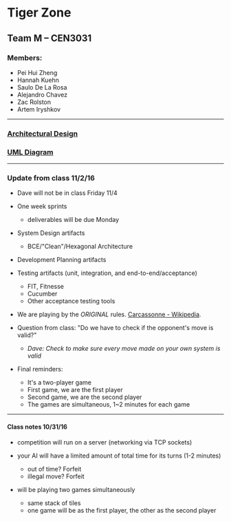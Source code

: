 # Tiger Zone

## Team M – CEN3031

### Members:


* Pei Hui Zheng
* Hannah Kuehn
* Saulo De La Rosa
* Alejandro Chavez
* Zac Rolston
* Artem Iryshkov

---
### [Architectural Design](https://www.gliffy.com/go/share/s8yo6dxqp3tha72iwy0p)

### [UML Diagram](https://www.gliffy.com/go/share/satac75pd0xs1h24vyih)

---
### Update from class 11/2/16

* Dave will not be in class Friday 11/4
* One week sprints

    * deliverables will be due Monday

* System Design artifacts

    * BCE/"Clean"/Hexagonal Architecture

* Development Planning artifacts
* Testing artifacts (unit, integration, and end-to-end/acceptance)

    * FIT, Fitnesse
    * Cucumber
    * Other acceptance testing tools

* We are playing by the _ORIGINAL_ rules. [Carcassonne - Wikipedia](https://en.wikipedia.org/wiki/Carcassonne).

* Question from class: "Do we have to check if the opponent's move is valid?"

    * _Dave: Check to make sure every move made on your own system is valid_

* Final reminders:

    * It's a two-player game
    * First game, we are the first player
    * Second game, we are the second player
    * The games are simultaneous, 1~2 minutes for each game


---

#### Class notes 10/31/16

* competition will run on a server (networking via TCP sockets)
* your AI will have a limited amount of total time for its turns (1-2 minutes)

    * out of time? Forfeit
    * illegal move? Forfeit

* will be playing two games simultaneously

    *  same stack of tiles
    * one game will be as the first player, the other as the second player
